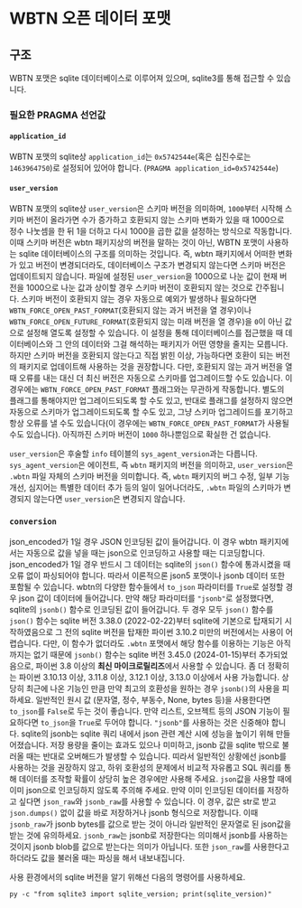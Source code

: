 # WBTN 오픈 데이터 포맷

## 구조

WBTN 포맷은 sqlite 데이터베이스로 이루어져 있으며, sqlite3를 통해 접근할 수 있습니다.

### 필요한 PRAGMA 선언값

#### `application_id`

WBTN 포맷의 sqlite상 `application_id`는 `0x5742544e`(혹은 십진수로는 `1463964750`)로 설정되어 있어야 합니다. (`PRAGMA application_id=0x5742544e`)

#### `user_version`

WBTN 포맷의 sqlite상 `user_version`은 스키마 버전을 의미하며, `1000`부터 시작해 스키마 버전이 올라가면 수가 증가하고 호환되지 않는 스키마 변화가 있을 때 1000으로 정수 나눗셈을 한 뒤 1을 더하고 다시 1000을 곱한 값을 설정하는 방식으로 작동합니다.
이때 스키마 버전은 wbtn 패키지상의 버전을 말하는 것이 아닌, WBTN 포맷이 사용하는 sqlite 데이터베이스의 구조를 의미하는 것입니다. 즉, wbtn 패키지에서 어떠한 변화가 있고 버전이 변경되더라도, 데이터베이스 구조가 변경되지 않는다면 스키마 버전은 업데이트되지 않습니다.
파일에 설정된 `user_version`을 1000으로 나눈 값이 현재 버전을 1000으로 나눈 값과 상이할 경우 스키마 버전이 호환되지 않는 것으로 간주됩니다.
스키마 버전이 호환되지 않는 경우 자동으로 예외가 발생하나 필요하다면 `WBTN_FORCE_OPEN_PAST_FORMAT`(호환되지 않는 과거 버전을 열 경우)이나 `WBTN_FORCE_OPEN_FUTURE_FORMAT`(호환되지 않는 미래 버전을 열 경우)을 `0`이 아닌 값으로 설정해 열도록 설정할 수 있습니다.
이 설정을 통해 데이터베이스를 접근했을 때 데이터베이스와 그 안의 데이터와 그걸 해석하는 패키지가 어떤 영향을 줄지는 모릅니다. 하지만 스키마 버전을 호환되지 않는다고 직접 밝힌 이상, 가능하다면 호환이 되는 버전의 패키지로 업데이트해 사용하는 것을 권장합니다.
다만, 호환되지 않는 과거 버전을 열 때 오류를 내는 대신 더 최신 버전은 자동으로 스키마를 업그레이드할 수도 있습니다. 이 경우에는 `WBTN_FORCE_OPEN_PAST_FORMAT` 플래그와는 무관하게 작동합니다. 별도의 플래그를 통해야지만 업그레이드되도록 할 수도 있고, 반대로 플래그를 설정하지 않으면 자동으로 스키마가 업그레이드되도록 할 수도 있고, 그냥 스키마 업그레이드를 포기하고 항상 오류를 낼 수도 있습니다(이 경우에는 `WBTN_FORCE_OPEN_PAST_FORMAT`가 사용될 수도 있습니다). 아직까진 스키마 버전이 `1000` 하나뿐임으로 확실한 건 없습니다.

`user_version`은 후술할 `info` 테이블의 `sys_agent_version`과는 다릅니다. `sys_agent_version`은 에이전트, 즉 `wbtn` 패키지의 버전을 의미하고, `user_version`은 `.wbtn` 파일 자체의 스키마 버전을 의미합니다. 즉, `wbtn` 패키지의 버그 수정, 일부 기능 개선, 심지어는 특별한 데이터 추가 등의 일이 일어나더라도,
`.wbtn` 파일의 스키마가 변경되지 않는다면 `user_version`은 변경되지 않습니다.

### `conversion`

json_encoded가 1일 경우 JSON 인코딩된 값이 들어갑니다. 이 경우 wbtn 패키지에서는 자동으로 값을 넣을 때는 json으로 인코딩하고 사용할 때는 디코딩합니다.
json_encoded가 1일 경우 반드시 그 데이터는 sqlite의 `json()` 함수에 통과시켰을 때 오류 없이 파싱되어야 합니다. 따라서 이론적으론 json5 포맷이나 jsonb 데이터 또한 포함될 수 있습니다.
wbtn의 다양한 함수들에서 `to_json` 파라미터를 `True`로 설정할 경우 json 값이 데이터에 들어갑니다. 만약 해당 파라미터를 `"jsonb"`로 설정했다면, sqlite의 `jsonb()` 함수로 인코딩된 값이 들어갑니다. 두 경우 모두 `json()` 함수를 
`json()` 함수는 sqlite 버전 3.38.0 (2022-02-22)부터 sqlite에 기본으로 탑재되기 시작하였음으로 그 전의 sqlite 버전을 탑재한 파이썬 3.10.2 미만의 버전에서는 사용이 어렵습니다. 다만, 이 함수가 없더라도 `.wbtn` 포맷에서 해당 함수를 이용하는 기능은 아직까지는 없기 때문에 
`jsonb()` 함수는 sqlite 버전 3.45.0 (2024-01-15)부터 추가되었음으로, 파이썬 3.8 이상의 **최신 마이크로릴리즈**에서 사용할 수 있습니다.
좀 더 정확히는 파이썬 3.10.13 이상, 3.11.8 이상, 3.12.1 이상, 3.13.0 이상에서 사용 가능합니다.
상당히 최근에 나온 기능인 만큼 만약 최고의 호환성을 원하는 경우 `jsonb()`의 사용을 피하세요.
일반적인 원시 값 (문자열, 정수, 부동수, None, bytes 등)을 사용한다면 `to_json`를 `False`로 두는 것이 좋습니다. 만약 리스트, 오브젝트 등의 JSON 기능이 필요하다면 `to_json`을 `True`로 두어야 합니다.
`"jsonb"`를 사용하는 것은 신중해야 합니다. sqlite의 jsonb는 sqlite 쿼리 내에서 json 관련 계산 시에 성능을 높이기 위해 만들어졌습니다. 저장 용량을 줄이는 효과도 있으나 미미하고, jsonb 값을 sqlite 밖으로 불러올 때는 반대로 오버해드가 발생할 수 있습니다. 띠라서 일반적인 상황에선 jsonb를 사용하는 것을 권장하지 않고, 하위 호환성의 문제에서 비교적 자유롭고 SQL 쿼리를 통해 데이터를 조작할 확률이 상당히 높은 경우에만 사용해 주세요.
`json`값을 사용할 때에 이미 json으로 인코딩하지 않도록 주의해 주세요. 만약 이미 인코딩된 데이터를 저장하고 싶다면 `json_raw`와 `jsonb_raw`를 사용할 수 있습니다. 이 경우, 값은 str로 받고 `json.dumps()` 없이 값을 바로 저장하거나 jsonb 형식으로 저장합니다. 이때 `jsonb_raw`가 jsonb bytes를 값으로 받는 것이 아니라 일반적인 문자열로 된 json값을 받는 것에 유의하세요. `jsonb_raw`는 jsonb로 저장한다는 의미해서 jsonb를 사용하는 것이지 jsonb blob를 값으로 받는다는 의미가 아닙니다.
또한 `json_raw`를 사용한다고 하더라도 값을 불러올 때는 파싱을 해서 내보내집니다.

사용 환경에서의 sqlite 버전을 알기 위해선 다음의 명령어를 사용하세요.

```console
py -c "from sqlite3 import sqlite_version; print(sqlite_version)"
```
